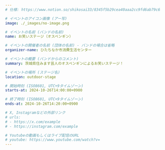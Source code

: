 ```yaml
---
# 仕様: https://www.notion.so/shikosai33/8345f5b29cea40aaa2cc9fd6ab79c6a6?pvs=4#9ae1134163bc41fca64fb5161acf4e19

# イベントのアイコン画像 (アー写)
image: ./_images/no-image.png

# イベントの名前 (バンドの名前)
name: お笑いステージ（オスペンギン）

# イベントの開催者の名前 (団体の名前) - バンドの場合は省略
organizer-name: ひたちなか市消費生活センター

# イベントの概要 (バンドからのコメント)
summary: 茨城県住みます芸人のオスペンギンによるお笑いステージ！

# イベントの場所 (ステージ名)
location: outdoor-stage

# 開始時刻 (ISO8601, UTC+9タイムゾーン)
starts-at: 2024-10-26T14:00:00+0900

# 終了時刻 (ISO8601, UTC+9タイムゾーン)
ends-at: 2024-10-26T14:20:00+0900

# X, Instagramなどの外部リンク
# urls:
# - https://x.com/example
# - https://instagram.com/example

# Youtubeの動画もしくはライブ配信のURL
# youtube: https://www.youtube.com/watch?v=
---
```

